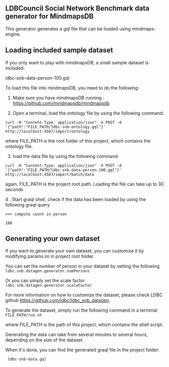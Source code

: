 ## LDBCouncil Social Network Benchmark data generator for MindmapsDB

This generator generates a gql file that can be loaded using mindmaps-engine.

## Loading included sample dataset

If you only want to play with mindmapsDB, a small sample dataset is included:

ldbc-snb-data-person-100.gql

To load this file into mindmapsDB, you need to do the following:

1. Make sure you have mindmapsDB running : https://github.com/mindmapsdb/mindmapsdb

2. Open a terminal, load the ontology file by using the following command:

``` curl -H "Content-Type: application/json" -X POST -d '{"path":"FILE_PATH/ldbc-snb-ontology.gql"}' http://localhost:4567/import/ontology ```

where FILE_PATH is the root folder of this project, which contains the ontology file.

3. load the data file by using the following command:

``` curl -H "Content-Type: application/json" -X POST -d '{"path":"FILE_PATH/ldbc-snb-data-person-100.gql"}' http://localhost:4567/import/batch/data ```

again, FILE_PATH is the project root path. Loading the file can take up to 30 seconds

4 . Start graql shell, check if the data has been loaded by using the following graql query

``` >>> compute count in person ```

``` 100 ```

## Generating your own dataset

If you want to generate your own dataset,
you can customize it by modifying params.ini in project root folder.

You can set the number of person in your dataset by setting the following
``` ldbc.snb.datagen.generator.numPersons ```

Or you can simply set the scale factor
``` ldbc.snb.datagen.generator.scaleFactor ```

For more information on how to customize the dataset, please check LDBC github
https://github.com/ldbc/ldbc_snb_datagen.

To generate the dataset, simply run the following command in a terminal:
``` FILE_PATH/run.sh ```

where FILE_PATH is the path of this project, which contains the shell script.

Generating the data can take from several minutes to several hours,
depending on the size of the dataset.

When it's done, you can find the generated graql file in the project folder:

``` ldbc-snb-data.gql```
